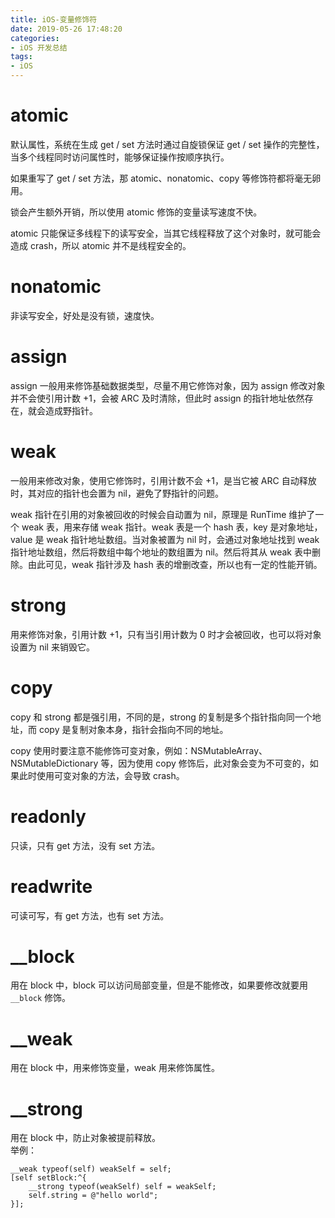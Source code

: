 ```yaml
---
title: iOS-变量修饰符
date: 2019-05-26 17:48:20
categories:
- iOS 开发总结
tags:
- iOS
---
```

# atomic
默认属性，系统在生成 get / set 方法时通过自旋锁保证 get / set 操作的完整性，当多个线程同时访问属性时，能够保证操作按顺序执行。

如果重写了 get / set 方法，那 atomic、nonatomic、copy 等修饰符都将毫无卵用。

锁会产生额外开销，所以使用 atomic 修饰的变量读写速度不快。

atomic 只能保证多线程下的读写安全，当其它线程释放了这个对象时，就可能会造成 crash，所以 atomic 并不是线程安全的。

<!-- more -->

# nonatomic
非读写安全，好处是没有锁，速度快。

# assign
assign 一般用来修饰基础数据类型，尽量不用它修饰对象，因为 assign 修改对象并不会使引用计数 +1，会被 ARC 及时清除，但此时 assign 的指针地址依然存在，就会造成野指针。

# weak
一般用来修改对象，使用它修饰时，引用计数不会 +1，是当它被 ARC 自动释放时，其对应的指针也会置为 nil，避免了野指针的问题。

weak 指针在引用的对象被回收的时候会自动置为 nil，原理是 RunTime 维护了一个 weak 表，用来存储 weak 指针。weak 表是一个 hash 表，key 是对象地址，value 是 weak 指针地址数组。当对象被置为 nil 时，会通过对象地址找到 weak 指针地址数组，然后将数组中每个地址的数组置为 nil。然后将其从 weak 表中删除。由此可见，weak 指针涉及 hash 表的增删改查，所以也有一定的性能开销。

# strong
用来修饰对象，引用计数 +1，只有当引用计数为 0 时才会被回收，也可以将对象设置为 nil 来销毁它。

# copy
copy 和 strong 都是强引用，不同的是，strong 的复制是多个指针指向同一个地址，而 copy 是复制对象本身，指针会指向不同的地址。

copy 使用时要注意不能修饰可变对象，例如：NSMutableArray、NSMutableDictionary 等，因为使用 copy 修饰后，此对象会变为不可变的，如果此时使用可变对象的方法，会导致 crash。

# readonly
只读，只有 get 方法，没有 set 方法。

# readwrite
可读可写，有 get 方法，也有 set 方法。

# __block
用在 block 中，block 可以访问局部变量，但是不能修改，如果要修改就要用 `__block` 修饰。  

# __weak
用在 block 中，用来修饰变量，weak 用来修饰属性。

# __strong
用在 block 中，防止对象被提前释放。  
举例：

```
__weak typeof(self) weakSelf = self;
[self setBlock:^{
	__strong typeof(weakSelf) self = weakSelf;
	self.string = @"hello world";
}];
```
